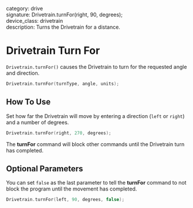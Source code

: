 category: drive  
signature: Drivetrain.turnFor(right, 90, degrees);  
device_class: drivetrain  
description: Turns the Drivetrain for a distance.  

# Drivetrain Turn For

`Drivetrain.turnFor()` causes the Drivetrain to turn for the requested angle and direction.

```cpp
Drivetrain.turnFor(turnType, angle, units);
```

## How To Use

Set how far the Drivetrain will move by entering a direction (`left` or `right`) and a number of degrees.

```cpp
Drivetrain.turnFor(right, 270, degrees);
```

The **turnFor** command will block other commands until the Drivetrain turn has completed.

## Optional Parameters

You can set `false` as the last parameter to tell the **turnFor** command to not block the program until the movement has completed.

```cpp
Drivetrain.turnFor(left, 90, degrees, false);
```

<advanced>
</advanced>
